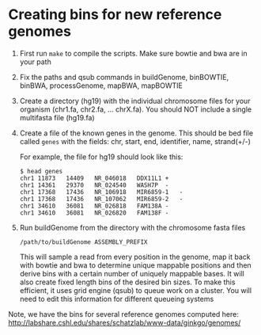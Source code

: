 # Creating bins for new reference genomes

1. First run `make` to compile the scripts. Make sure bowtie and bwa are in your path

2. Fix the paths and qsub commands in buildGenome, binBOWTIE, binBWA, processGenome, mapBWA, mapBOWTIE

3. Create a directory (hg19) with the individual chromosome files for your organism (chr1.fa, chr2.fa, ... chrX.fa). You should NOT include a single
   multifasta file (hg19.fa)

4. Create a file of the known genes in the genome. This should be bed file called `genes` with the fields: chr, start, end, identifier, name, strand(+/-)

   For example, the file for hg19 should look like this:
   ```
   $ head genes
   chr1 11873   14409   NR_046018   DDX11L1 +
   chr1 14361   29370   NR_024540   WASH7P  -
   chr1 17368   17436   NR_106918   MIR6859-1   -
   chr1 17368   17436   NR_107062   MIR6859-2   -
   chr1 34610   36081   NR_026818   FAM138A -
   chr1 34610   36081   NR_026820   FAM138F -
   ```

5. Run buildGenome from the directory with the chromosome fasta files

   ```
   /path/to/buildGenome ASSEMBLY_PREFIX
   ```

   This will sample a read from every position in the genome, map it back with bowtie and bwa to determine unique mappable positions and then derive bins with a certain number of uniquely mappable bases.  It will also create fixed length bins of the desired bin sizes. To make this efficient, it uses grid engine (qsub) to queue work on a cluster. You will need to edit this information for different queueing systems



Note, we have the bins for several reference genomes computed here:
http://labshare.cshl.edu/shares/schatzlab/www-data/ginkgo/genomes/

